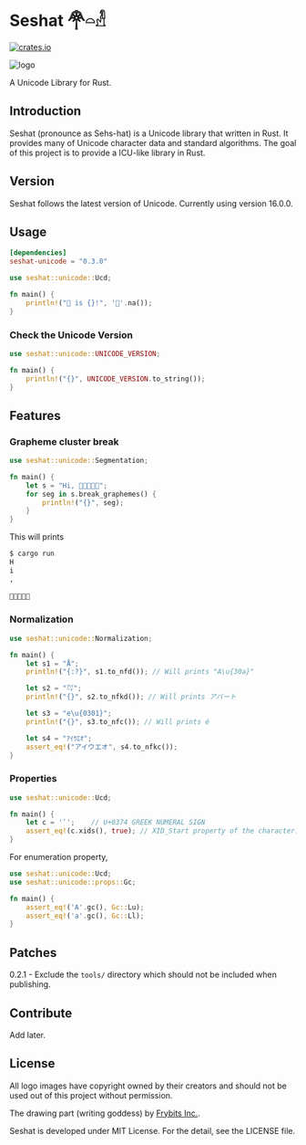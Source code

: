 # Seshat 𓋇𓏏𓁐

[![crates.io](https://img.shields.io/crates/v/seshat-unicode.svg)](https://crates.io/crates/seshat-unicode)

![logo](https://raw.githubusercontent.com/hardboiled65/Seshat/master/docs/seshat-logo.png)

A Unicode Library for Rust.

<!--
Demo
-----
[Seshat Web Demo](https://seshat-demo.herokuapp.com)
-->

## Introduction

Seshat (pronounce as Sehs-hat) is a Unicode library that written in Rust.
It provides many of Unicode character data and standard algorithms.
The goal of this project is to provide a ICU-like library in Rust.

## Version

Seshat follows the latest version of Unicode. Currently using version 16.0.0.

## Usage

```toml
[dependencies]
seshat-unicode = "0.3.0"
```

```rust
use seshat::unicode::Ucd;

fn main() {
    println!("🦀 is {}!", '🦀'.na());
}
```

### Check the Unicode Version
```rust
use seshat::unicode::UNICODE_VERSION;

fn main() {
    println!("{}", UNICODE_VERSION.to_string());
}
```

## Features


### Grapheme cluster break

```rust
use seshat::unicode::Segmentation;

fn main() {
    let s = "Hi, 👨🏾‍🤝‍👨🏿";
    for seg in s.break_graphemes() {
        println!("{}", seg);
    }
}
```

This will prints
```sh
$ cargo run
H
i
,
 
👨🏾‍🤝‍👨🏿
```

### Normalization

```rust
use seshat::unicode::Normalization;

fn main() {
    let s1 = "Å";
    println!("{:?}", s1.to_nfd()); // Will prints "A\u{30a}"

    let s2 = "㌀";
    println!("{}", s2.to_nfkd()); // Will prints アパート

    let s3 = "e\u{0301}";
    println!("{}", s3.to_nfc()); // Will prints é

    let s4 = "ｱｲｳｴｵ";
    assert_eq!("アイウエオ", s4.to_nfkc());
}
```

### Properties

```rust
use seshat::unicode::Ucd;

fn main() {
    let c = 'ʹ';    // U+0374 GREEK NUMERAL SIGN
    assert_eq!(c.xids(), true); // XID_Start property of the character.
}
```

For enumeration property,

```rust
use seshat::unicode::Ucd;
use seshat::unicode::props::Gc;

fn main() {
    assert_eq!('A'.gc(), Gc::Lu);
    assert_eq!('a'.gc(), Gc::Ll);
}
```


## Patches

0.2.1 - Exclude the `tools/` directory which should not be included when
publishing.


## Contribute

Add later.

## License

All logo images have copyright owned by their creators and should not be used
out of this project without permission.

The drawing part (writing goddess) by [Frybits Inc.](https://github.com/frybitsinc).

Seshat is developed under MIT License. For the detail, see the LICENSE file.
